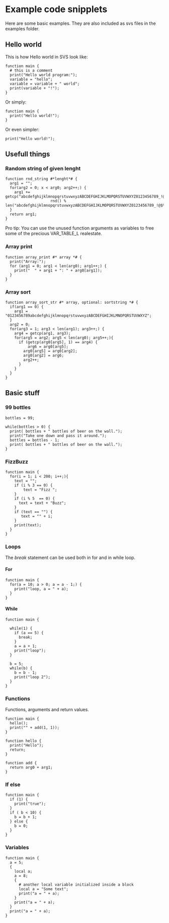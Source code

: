 # Example code snipplets
Here are some basic examples. They are also included as svs files in the examples folder.

## Hello world
This is how Hello world in SVS look like:

    function main {
      # this is a comment
      print("Hello world program:");
      variable = "hello";
      variable = variable + " world";
      print(variable + "!");
    }
Or simply:

    function main {
      print("Hello world!");
    }

Or even simpler:

    print("Hello world!");

## Usefull things

### Random string of given lenght

    function rnd_string #*lenght*# {
      arg1 = "";
      for(arg2 = 0; x < arg0; arg2++;) {
        arg1 += getcp("abcdefghijklmnopqrstuvwxyzABCDEFGHIJKLMOPQRSTUVWXYZ0123456789_!@$%&*",
                        rnd() % len("abcdefghijklmnopqrstuvwxyzABCDEFGHIJKLMOPQRSTUVWXYZ0123456789_!@$%&*"));
      }
      return arg1;
    }

Pro tip: You can use the unused function arguments as variables to free some of the precious VAR_TABLE_L realestate.

### Array print

    function array_print #* array *# {
      print("Array:");
      for (arg1 = 0; arg1 < len(arg0); arg1++;) {
        print("  " + arg1 + ": " + arg0[arg1]);
      }
    }

### Array sort

    function array_sort_str #* array, optional: sortstring *# {
      if(arg1 == 0) {
        arg1 = "0123456789abcdefghijklmnopqrstuvwxyzABCDEFGHIJKLMNOPQRSTUVWXYZ";
      }
      arg2 = 0;
      for(arg3 = 1; arg3 < len(arg1); arg3++;) {
        arg4 = getcp(arg1, arg3);
        for(arg5 = arg2; arg5 < len(arg0); arg5++;){
          if (getcp(arg0[arg5], 1) == arg4) {
              arg6 = arg0[arg5];
            arg0[arg5] = arg0[arg2];
            arg0[arg2] = arg6;
            arg2++;
          }
        }
      }
    }


## Basic stuff

### 99 bottles
    
    bottles = 99;

	while(bottles > 0) {
	  print( bottles + " bottles of beer on the wall.");
	  print("Take one down and pass it around.");
	  bottles = bottles - 1;
	  print( bottles + " bottles of beer on the wall.");
	}

### FizzBuzz

    function main {
      for(i = 1; i < 200; i++;){
        text = "";
        if (i % 3 == 0) {
            text = "Fizz ";
        }
        if (i % 5  == 0) {
          text = text + "Buzz";
        }
        if (text == "") {
           text = "" + i;
        }
        print(text);
      }
    }

### Loops
The *break* statement can be used both in for and in while loop. 

#### For

    function main {
      for(a = 10; a > 0; a = a - 1;) {
        print("loop, a = " + a);
      }
    }

#### While
    function main {

	  while(1) {
		if (a == 5) {
		  break;
		}
		a = a + 1;
		print("loop");
	  }

	  b = 5;
	  while(b) {
		b = b - 1;
		print("loop 2");
	  }
    }

### Functions
Functions, arguments and return values.

    function main {
      hello();
      print("" + add(1, 1));
    }

    function hello {
      print("Hello");
      return;
    }

    function add {
      return arg0 + arg1;
    }

### If else

    function main {
      if (1) {
        print("true");
      }
      if ( b < 10) {
        b = b + 1;
      } else {
        b = 0;
      }
    }

### Variables

    function main {
      a = 5;
      {
        local a;
        a = 8;
        {
          # another local variable initialized inside a block
          local a = "Some text";
          print("a = " + a);
        }
        print("a = " + a);
      }
      print("a = " + a);
    }

